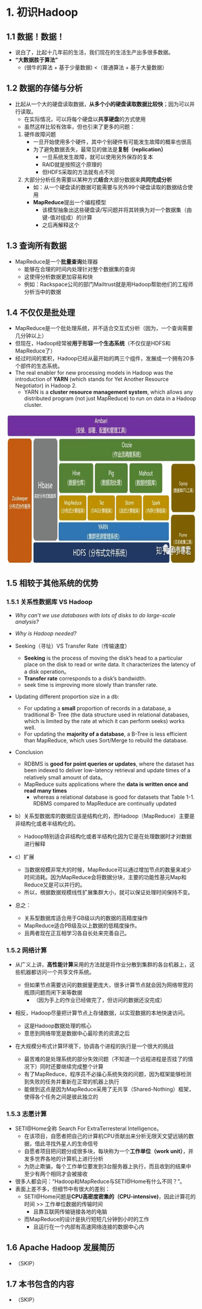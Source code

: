 # 1. 初识Hadoop

## 1.1 数据！数据！
 - 说白了，比起十几年前的生活，我们现在的生活生产出多很多数据。
 - **“大数据胜于算法”**
   - (很牛的算法 + 基于少量数据) <（普通算法 + 基于大量数据）

## 1.2 数据的存储与分析

 - 比起从一个大的硬盘读取数据，**从多个小的硬盘读取数据比较快**；因为可以并行读取。
   - 在实际情况，可以将每个硬盘以**共享硬盘**的方式使用
   - 虽然这样比较有效率，但也引来了更多的问题：
    1. 硬件故障问题
       - 一旦开始使用多个硬件，其中个别硬件有可能发生故障的概率也很高
       - 为了避免数据丢失，最常见的做法是**复制（replication）**
         - 一旦系统发生故障，就可以使用另外保存的复本
         - RAID就是按照这个原理的
         - 但HDFS采取的方法就有点不同
    2. 大部分分析任务需要以某种方式**结合**大部分数据来**共同完成分析**
       - 如：从一个硬盘读的数据可能需要与另外99个硬盘读取的数据结合使用
       - **MapReduce**提出一个编程模型
         - 该模型抽象出这些硬盘读/写问题并将其转换为对一个数据集（由键-值对组成）的计算
         - 之后再解释这个

## 1.3 查询所有数据

 - MapReduce是一个**批量查询**处理器
   - 能够在合理的时间内处理针对整个数据集的查询
   - 这使得分析数据更加容易和快
   - 例如：Rackspace公司的部门Mailtrust就是用Hadoop帮助他们的工程师分析当中的数据

## 1.4 不仅仅是批处理

 - MapReduce是一个批处理系统，并不适合交互式分析（因为，一个查询需要几分钟以上）
 - 但现在，Hadoop经常被**用于形容一个生态系统**（不仅仅是HDFS和MapReduce了）
 - 经过时间的累积，Hadoop已经从最开始的两三个组件，发展成一个拥有20多个部件的生态系统。
 - The real enabler for new processing models in Hadoop was the introduction of **YARN** (which stands for Yet Another Resource Negotiator) in Hadoop 2. 
   - YARN is a **cluster resource management system**, which allows any distributed program (not just MapReduce) to run on data in a Hadoop cluster.
<img src="./img/Hadoop生态.jpeg" height="400px"/>

## 1.5 相较于其他系统的优势

### 1.5.1 关系性数据库 VS Hadoop
 - *Why can’t we use databases with lots of disks to do large-scale analysis?* 
 - *Why is Hadoop needed?*

 - Seeking（寻址）VS Transfer Rate（传输速度）
   - **Seeking** is the process of moving the disk’s head to a particular place on the disk to read or write data. It characterizes the latency of a disk operation。
   - **Transfer rate** corresponds to a disk’s bandwidth.
   - seek time is improving more slowly than transfer rate. 

 - Updating different proportion size in a db:
   - For updating a **small** proportion of records in a database, a traditional B- Tree (the data structure used in relational databases, which is limited by the rate at which it can perform seeks) works well. 
   - For updating the **majority of a database**, a B-Tree is less efficient than MapReduce, which uses Sort/Merge to rebuild the database.
 - Conclusion
   - RDBMS is **good for point queries or updates**, where the dataset has been indexed to deliver low-latency retrieval and update times of a relatively small amount of data。
   - MapReduce suits applications where the **data is written once and read many times**
     - whereas a relational database is good for datasets that Table 1-1. RDBMS compared to MapReduce are continually updated

 - b）关系型数据库的数据应该是结构化的，而Hadoop（MapReduce）主要是非结构化或者半结构化的。
   - Hadoop特别适合非结构化或者半结构化因为它是在处理数据时才对数据进行解释

 - c）扩展
   - 当数据规模非常大的时候，MapReduce可以通过增加节点的数量来减少时间消耗。因为MapReduce会将数据分块，主要的功能性基元Map和Reduce又是可以并行的。
   - 所以，根据数据规模线性扩展集群大小，就可以保证处理时间保持不变。

 - 总之：
   - 关系型数据库适合用于GB级以内的数据的高精度操作
   - MapReduce适合PB级及以上数据的低精度操作。
   - 且两者现在正互相学习各自长处来完善自己。
  

### 1.5.2 网络计算

 - 从广义上讲，**高性能计算**采用的方法就是将作业分散到集群的各台机器上，这些机器都访问一个共享文件系统。
   - 但如果节点需要访问的数据量更庞大，很多计算节点就会因为网络带宽的瓶颈问题而闲下来等数据
     - （因为手上的作业已经做完了，但访问的数据还没完成）
 - 相反，Hadoop尽量把计算节点上存储数据，以实现数据的本地快速访问。
   - 这是Hadoop数据处理的核心
   - 意思到网络带宽是数据中心最珍贵的资源之后

 - 在大规模分布式计算环境下，协调各个进程的执行是一个很大的挑战
   - 最苦难的是处理系统的部分失效问题（不知道一个远程进程是否挂了的情况下）同时还要继续完成整个计算
   - 有了MapReduce，程序员不必操心系统失效的问题，因为框架能够检测到失败的任务并重新在正常的机器上执行
   - 能做到这点是因为MapReduce采用了无共享（Shared-Nothing）框架，使得各个任务之间是彼此独立的

### 1.5.3 志愿计算

 - SETI@Home全称 Search For ExtraTerresteral Intelligence。
   - 在该项目，自愿者把自己的计算机CPU贡献出来分析无限天文望远镜的数据，借此寻找外星人的生命信号
   - 自愿者项目把问题分成很多块，每块称为一个**工作单位（work unit）**，并发多世界各地的计算机上进行分析
   - 为防止欺骗，每个工作单位要发到3台服务器上执行，而且收到的结果中至少有两个相同才会被接收
 - 很多人都会问：“Hadoop和MapReduce与SETI@Home有什么不同？”。
 - 表面上差不多，但细节中有很大的差别：
   - SETI@Home问题是**CPU高密度密集的（CPU-intensive)**，因此计算花的时间 >> 工作单位数据的传输时间
     - 且靠互联网传输链接各地的电脑
   - 而MapReduce的设计是执行短短几分钟到小时的工作
     - 且运行在一个内部有高速网络连接的数据中心内

## 1.6 Apache Hadoop 发展简历

 - （SKIP）

## 1.7 本书包含的内容

 - （SKIP）
